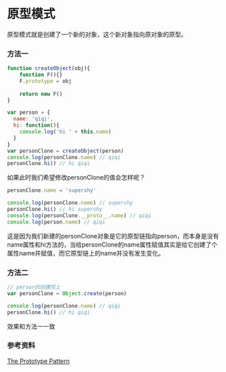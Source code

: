 # 原型模式

原型模式就是创建了一个新的对象，这个新对象指向原对象的原型。

### 方法一

```javascript
function createObject(obj){
    function F(){}
    F.prototype = obj
    
    return new F()
}

var person = {
  name: 'qiqi',
  hi: function(){
    console.log('hi ' + this.name)
  }
}
var personClone = createObject(person)
console.log(personClone.name) // qiqi
personClone.hi() // hi qiqi
```

如果此时我们希望修改personClone的值会怎样呢？

```javascript
personClone.name = 'supershy'

console.log(personClone.name) // supershy
personClone.hi() // hi supershy
console.log(personClone.__proto__.name) // qiqi
console.log(person.name) // qiqi
```

这是因为我们新建的personClone对象是它的原型链指向person，而本身是没有name属性和hi方法的，当给personClone的name属性赋值其实是给它创建了个属性name并赋值，而它原型链上的name并没有发生变化。

### 方法二

```javascript
// person的创建同上
var personClone = Object.create(person)

console.log(personClone.name) // qiqi
personClone.hi() // hi qiqi
```

效果和方法一一致

### 参考资料

[The Prototype Pattern](https://addyosmani.com/resources/essentialjsdesignpatterns/book/#prototypepatternjavascript)